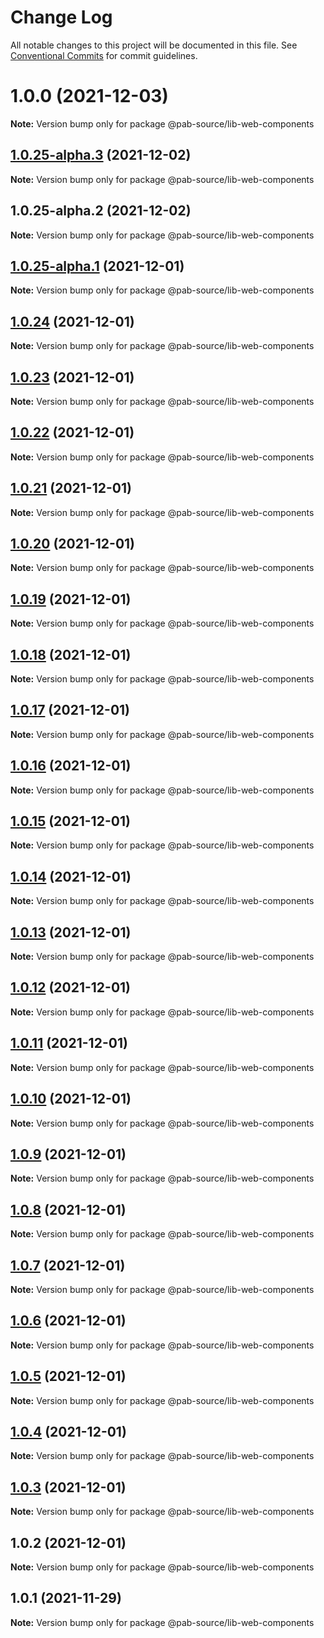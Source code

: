 # Change Log

All notable changes to this project will be documented in this file.
See [Conventional Commits](https://conventionalcommits.org) for commit guidelines.

# 1.0.0 (2021-12-03)

**Note:** Version bump only for package @pab-source/lib-web-components





## [1.0.25-alpha.3](https://github.com/Pab-Source/monorepo-web-mobile-rn/compare/@pab-source/lib-web-components@1.0.25-alpha.2...@pab-source/lib-web-components@1.0.25-alpha.3) (2021-12-02)

**Note:** Version bump only for package @pab-source/lib-web-components





## 1.0.25-alpha.2 (2021-12-02)

**Note:** Version bump only for package @pab-source/lib-web-components

## [1.0.25-alpha.1](https://github.com/Pab-Source/@pab-source/web-mobile-rn/compare/@pab-source/lib-web-components@1.0.24...@pab-source/lib-web-components@1.0.25-alpha.1) (2021-12-01)

**Note:** Version bump only for package @pab-source/lib-web-components

## [1.0.24](https://github.com/Pab-Source/@pab-source/web-mobile-rn/compare/@pab-source/lib-web-components@1.0.23...@pab-source/lib-web-components@1.0.24) (2021-12-01)

**Note:** Version bump only for package @pab-source/lib-web-components

## [1.0.23](https://github.com/Pab-Source/@pab-source/web-mobile-rn/compare/@pab-source/lib-web-components@1.0.22...@pab-source/lib-web-components@1.0.23) (2021-12-01)

**Note:** Version bump only for package @pab-source/lib-web-components

## [1.0.22](https://github.com/Pab-Source/@pab-source/web-mobile-rn/compare/@pab-source/lib-web-components@1.0.21...@pab-source/lib-web-components@1.0.22) (2021-12-01)

**Note:** Version bump only for package @pab-source/lib-web-components

## [1.0.21](https://github.com/Pab-Source/@pab-source/web-mobile-rn/compare/@pab-source/lib-web-components@1.0.20...@pab-source/lib-web-components@1.0.21) (2021-12-01)

**Note:** Version bump only for package @pab-source/lib-web-components

## [1.0.20](https://github.com/Pab-Source/@pab-source/web-mobile-rn/compare/@pab-source/lib-web-components@1.0.19...@pab-source/lib-web-components@1.0.20) (2021-12-01)

**Note:** Version bump only for package @pab-source/lib-web-components

## [1.0.19](https://github.com/Pab-Source/@pab-source/web-mobile-rn/compare/@pab-source/lib-web-components@1.0.18...@pab-source/lib-web-components@1.0.19) (2021-12-01)

**Note:** Version bump only for package @pab-source/lib-web-components

## [1.0.18](https://github.com/Pab-Source/@pab-source/web-mobile-rn/compare/@pab-source/lib-web-components@1.0.17...@pab-source/lib-web-components@1.0.18) (2021-12-01)

**Note:** Version bump only for package @pab-source/lib-web-components

## [1.0.17](https://github.com/Pab-Source/@pab-source/web-mobile-rn/compare/@pab-source/lib-web-components@1.0.16...@pab-source/lib-web-components@1.0.17) (2021-12-01)

**Note:** Version bump only for package @pab-source/lib-web-components

## [1.0.16](https://github.com/Pab-Source/@pab-source/web-mobile-rn/compare/@pab-source/lib-web-components@1.0.15...@pab-source/lib-web-components@1.0.16) (2021-12-01)

**Note:** Version bump only for package @pab-source/lib-web-components

## [1.0.15](https://github.com/Pab-Source/@pab-source/web-mobile-rn/compare/@pab-source/lib-web-components@1.0.14...@pab-source/lib-web-components@1.0.15) (2021-12-01)

**Note:** Version bump only for package @pab-source/lib-web-components

## [1.0.14](https://github.com/Pab-Source/@pab-source/web-mobile-rn/compare/@pab-source/lib-web-components@1.0.13...@pab-source/lib-web-components@1.0.14) (2021-12-01)

**Note:** Version bump only for package @pab-source/lib-web-components

## [1.0.13](https://github.com/Pab-Source/@pab-source/web-mobile-rn/compare/@pab-source/lib-web-components@1.0.12...@pab-source/lib-web-components@1.0.13) (2021-12-01)

**Note:** Version bump only for package @pab-source/lib-web-components

## [1.0.12](https://github.com/Pab-Source/@pab-source/web-mobile-rn/compare/@pab-source/lib-web-components@1.0.11...@pab-source/lib-web-components@1.0.12) (2021-12-01)

**Note:** Version bump only for package @pab-source/lib-web-components

## [1.0.11](https://github.com/Pab-Source/@pab-source/web-mobile-rn/compare/@pab-source/lib-web-components@1.0.10...@pab-source/lib-web-components@1.0.11) (2021-12-01)

**Note:** Version bump only for package @pab-source/lib-web-components

## [1.0.10](https://github.com/Pab-Source/@pab-source/web-mobile-rn/compare/@pab-source/lib-web-components@1.0.9...@pab-source/lib-web-components@1.0.10) (2021-12-01)

**Note:** Version bump only for package @pab-source/lib-web-components

## [1.0.9](https://github.com/Pab-Source/@pab-source/web-mobile-rn/compare/@pab-source/lib-web-components@1.0.8...@pab-source/lib-web-components@1.0.9) (2021-12-01)

**Note:** Version bump only for package @pab-source/lib-web-components

## [1.0.8](https://github.com/Pab-Source/@pab-source/web-mobile-rn/compare/@pab-source/lib-web-components@1.0.7...@pab-source/lib-web-components@1.0.8) (2021-12-01)

**Note:** Version bump only for package @pab-source/lib-web-components

## [1.0.7](https://github.com/Pab-Source/@pab-source/web-mobile-rn/compare/@pab-source/lib-web-components@1.0.6...@pab-source/lib-web-components@1.0.7) (2021-12-01)

**Note:** Version bump only for package @pab-source/lib-web-components

## [1.0.6](https://github.com/Pab-Source/@pab-source/web-mobile-rn/compare/@pab-source/lib-web-components@1.0.5...@pab-source/lib-web-components@1.0.6) (2021-12-01)

**Note:** Version bump only for package @pab-source/lib-web-components

## [1.0.5](https://github.com/Pab-Source/@pab-source/web-mobile-rn/compare/@pab-source/lib-web-components@1.0.4...@pab-source/lib-web-components@1.0.5) (2021-12-01)

**Note:** Version bump only for package @pab-source/lib-web-components

## [1.0.4](https://github.com/Pab-Source/@pab-source/web-mobile-rn/compare/@pab-source/lib-web-components@1.0.3...@pab-source/lib-web-components@1.0.4) (2021-12-01)

**Note:** Version bump only for package @pab-source/lib-web-components

## [1.0.3](https://github.com/Pab-Source/@pab-source/web-mobile-rn/compare/@pab-source/lib-web-components@1.0.2...@pab-source/lib-web-components@1.0.3) (2021-12-01)

**Note:** Version bump only for package @pab-source/lib-web-components

## 1.0.2 (2021-12-01)

**Note:** Version bump only for package @pab-source/lib-web-components

## 1.0.1 (2021-11-29)

**Note:** Version bump only for package @pab-source/lib-web-components
